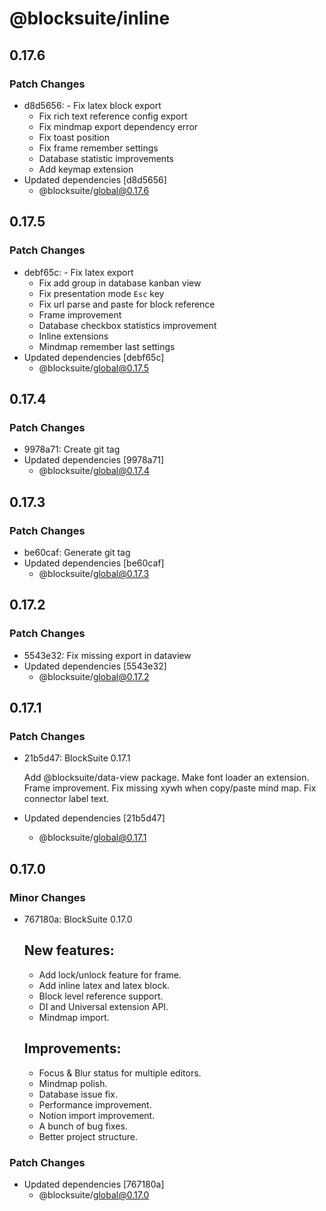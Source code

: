 # @blocksuite/inline

## 0.17.6

### Patch Changes

- d8d5656: - Fix latex block export
  - Fix rich text reference config export
  - Fix mindmap export dependency error
  - Fix toast position
  - Fix frame remember settings
  - Database statistic improvements
  - Add keymap extension
- Updated dependencies [d8d5656]
  - @blocksuite/global@0.17.6

## 0.17.5

### Patch Changes

- debf65c: - Fix latex export
  - Fix add group in database kanban view
  - Fix presentation mode `Esc` key
  - Fix url parse and paste for block reference
  - Frame improvement
  - Database checkbox statistics improvement
  - Inline extensions
  - Mindmap remember last settings
- Updated dependencies [debf65c]
  - @blocksuite/global@0.17.5

## 0.17.4

### Patch Changes

- 9978a71: Create git tag
- Updated dependencies [9978a71]
  - @blocksuite/global@0.17.4

## 0.17.3

### Patch Changes

- be60caf: Generate git tag
- Updated dependencies [be60caf]
  - @blocksuite/global@0.17.3

## 0.17.2

### Patch Changes

- 5543e32: Fix missing export in dataview
- Updated dependencies [5543e32]
  - @blocksuite/global@0.17.2

## 0.17.1

### Patch Changes

- 21b5d47: BlockSuite 0.17.1

  Add @blocksuite/data-view package.
  Make font loader an extension.
  Frame improvement.
  Fix missing xywh when copy/paste mind map.
  Fix connector label text.

- Updated dependencies [21b5d47]
  - @blocksuite/global@0.17.1

## 0.17.0

### Minor Changes

- 767180a: BlockSuite 0.17.0

  ## New features:

  - Add lock/unlock feature for frame.
  - Add inline latex and latex block.
  - Block level reference support.
  - DI and Universal extension API.
  - Mindmap import.

  ## Improvements:

  - Focus & Blur status for multiple editors.
  - Mindmap polish.
  - Database issue fix.
  - Performance improvement.
  - Notion import improvement.
  - A bunch of bug fixes.
  - Better project structure.

### Patch Changes

- Updated dependencies [767180a]
  - @blocksuite/global@0.17.0
